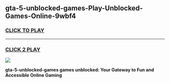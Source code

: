 
## gta-5-unblocked-games-Play-Unblocked-Games-Online-9wbf4
<h3>
<a href="https://premium76.site?title=gta-5-unblocked-games&ref=24A">CLICK TO PLAY</a></h3>
<hr>

<h3>
<a href="https://premium76.site?title=gta-5-unblocked-games&ref=24A">CLICK 2 PLAY</a>
  
</h3>

<a href="https://premium76.site?title=gta-5-unblocked-games&ref=24A"><img src="https://clearcache.store/games.png"></a>


**gta-5-unblocked-games games unblocked: Your Gateway to Fun and Accessible Online Gaming**
